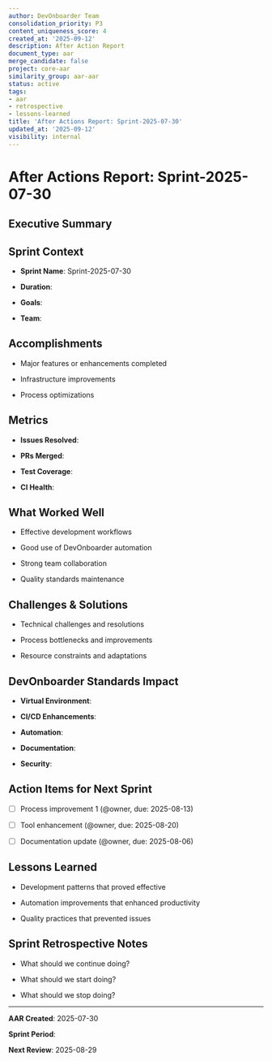 ```yaml
---
author: DevOnboarder Team
consolidation_priority: P3
content_uniqueness_score: 4
created_at: '2025-09-12'
description: After Action Report
document_type: aar
merge_candidate: false
project: core-aar
similarity_group: aar-aar
status: active
tags:
- aar
- retrospective
- lessons-learned
title: 'After Actions Report: Sprint-2025-07-30'
updated_at: '2025-09-12'
visibility: internal
---
```


# After Actions Report: Sprint-2025-07-30

## Executive Summary

<!-- High-level summary of sprint accomplishments and impact -->

## Sprint Context

- **Sprint Name**: Sprint-2025-07-30

- **Duration**: <!-- Start Date to End Date -->

- **Goals**: <!-- Primary objectives -->

- **Team**: <!-- Participants -->

## Accomplishments

<!-- What was delivered -->

- Major features or enhancements completed

- Infrastructure improvements

- Process optimizations

## Metrics

<!-- Quantitative assessment -->

- **Issues Resolved**: <!-- Count and types -->

- **PRs Merged**: <!-- Count and complexity -->

- **Test Coverage**: <!-- Before/after percentages -->

- **CI Health**: <!-- Pipeline stability metrics -->

## What Worked Well

<!-- Successful patterns during the sprint -->

- Effective development workflows

- Good use of DevOnboarder automation

- Strong team collaboration

- Quality standards maintenance

## Challenges & Solutions

<!-- Problems encountered and how they were addressed -->

- Technical challenges and resolutions

- Process bottlenecks and improvements

- Resource constraints and adaptations

## DevOnboarder Standards Impact

<!-- How sprint work affected project standards -->

- **Virtual Environment**: <!-- Any environment setup changes -->

- **CI/CD Enhancements**: <!-- Pipeline improvements -->

- **Automation**: <!-- New scripts or workflow improvements -->

- **Documentation**: <!-- Knowledge base updates -->

- **Security**: <!-- Enhanced Potato Policy or security updates -->

## Action Items for Next Sprint

<!-- Specific improvements to implement -->

- [ ] Process improvement 1 (@owner, due: 2025-08-13)

- [ ] Tool enhancement (@owner, due: 2025-08-20)

- [ ] Documentation update (@owner, due: 2025-08-06)

## Lessons Learned

<!-- Strategic insights for future sprints -->

- Development patterns that proved effective

- Automation improvements that enhanced productivity

- Quality practices that prevented issues

## Sprint Retrospective Notes

<!-- Team feedback and observations -->

- What should we continue doing?

- What should we start doing?

- What should we stop doing?

---
**AAR Created**: 2025-07-30

**Sprint Period**: <!-- Actual dates -->

**Next Review**: 2025-08-29
